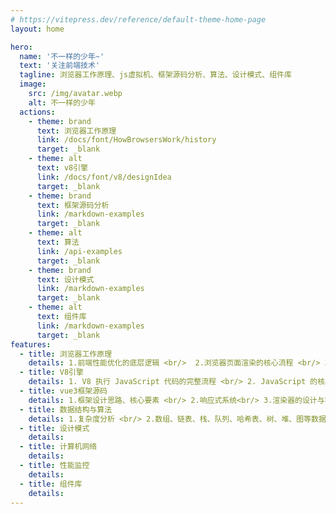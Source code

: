 ```yaml
---
# https://vitepress.dev/reference/default-theme-home-page
layout: home

hero:
  name: '不一样的少年~'
  text: '关注前端技术'
  tagline: 浏览器工作原理、js虚拟机、框架源码分析、算法、设计模式、组件库
  image:
    src: /img/avatar.webp
    alt: 不一样的少年
  actions:
    - theme: brand
      text: 浏览器工作原理
      link: /docs/font/HowBrowsersWork/history
      target: _blank
    - theme: alt
      text: v8引擎
      link: /docs/font/v8/designIdea
      target: _blank
    - theme: brand
      text: 框架源码分析
      link: /markdown-examples
      target: _blank
    - theme: alt
      text: 算法
      link: /api-examples
      target: _blank
    - theme: brand
      text: 设计模式
      link: /markdown-examples
      target: _blank
    - theme: alt
      text: 组件库
      link: /markdown-examples
      target: _blank
features:
  - title: 浏览器工作原理
    details: 1.前端性能优化的底层逻辑 <br/>  2.浏览器页面渲染的核心流程 <br/> 3.JavaScript运行机制解析<br/> 4.浏览器网络及安全机制解析
  - title: V8引擎
    details: 1. V8 执行 JavaScript 代码的完整流程 <br/> 2. JavaScript 的核心特性 <br/>3.事件循环和垃圾回收的工作机制 <br/>4.系统优化 JavaScript 执行效率的方法。
  - title: vue3框架源码
    details: 1.框架设计思路、核心要素 <br/> 2.响应式系统<br/> 3.渲染器的设计与实现、diff算法 <br/> 4.编译器核心要素、编译优化 <br/> 5.组件化实现原理 <br/> 6.服务端渲染
  - title: 数据结构与算法
    details: 1.复杂度分析 <br/> 2.数组、链表、栈、队列、哈希表、树、堆、图等数据结构<br/> 3.搜索 、4.排序 <br/> 5.分治、回溯 、动态规划 等
  - title: 设计模式
    details:
  - title: 计算机网络
    details:
  - title: 性能监控
    details:
  - title: 组件库
    details:
---
```

